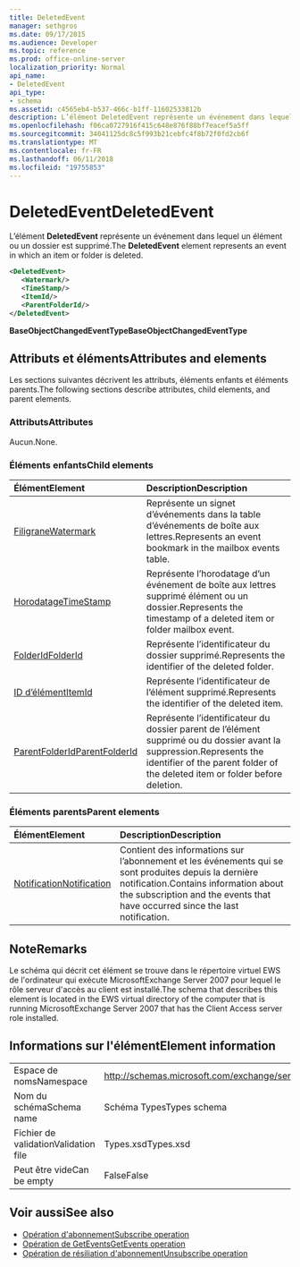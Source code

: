 ```yaml
---
title: DeletedEvent
manager: sethgros
ms.date: 09/17/2015
ms.audience: Developer
ms.topic: reference
ms.prod: office-online-server
localization_priority: Normal
api_name:
- DeletedEvent
api_type:
- schema
ms.assetid: c4565eb4-b537-466c-b1ff-11602533812b
description: L’élément DeletedEvent représente un événement dans lequel un élément ou un dossier est supprimé.
ms.openlocfilehash: f06ca0727916f415c648e876f88bf7eacef5a5ff
ms.sourcegitcommit: 34041125dc8c5f993b21cebfc4f8b72f0fd2cb6f
ms.translationtype: MT
ms.contentlocale: fr-FR
ms.lasthandoff: 06/11/2018
ms.locfileid: "19755853"
---
```

# <a name="deletedevent"></a><span data-ttu-id="4301a-103">DeletedEvent</span><span class="sxs-lookup"><span data-stu-id="4301a-103">DeletedEvent</span></span>

<span data-ttu-id="4301a-104">L’élément **DeletedEvent** représente un événement dans lequel un élément ou un dossier est supprimé.</span><span class="sxs-lookup"><span data-stu-id="4301a-104">The **DeletedEvent** element represents an event in which an item or folder is deleted.</span></span> 
  
```xml
<DeletedEvent>
   <Watermark/>
   <TimeStamp/>
   <ItemId/>
   <ParentFolderId/>
</DeletedEvent>
```

<span data-ttu-id="4301a-105">**BaseObjectChangedEventType**</span><span class="sxs-lookup"><span data-stu-id="4301a-105">**BaseObjectChangedEventType**</span></span>

## <a name="attributes-and-elements"></a><span data-ttu-id="4301a-106">Attributs et éléments</span><span class="sxs-lookup"><span data-stu-id="4301a-106">Attributes and elements</span></span>

<span data-ttu-id="4301a-107">Les sections suivantes décrivent les attributs, éléments enfants et éléments parents.</span><span class="sxs-lookup"><span data-stu-id="4301a-107">The following sections describe attributes, child elements, and parent elements.</span></span>
  
### <a name="attributes"></a><span data-ttu-id="4301a-108">Attributs</span><span class="sxs-lookup"><span data-stu-id="4301a-108">Attributes</span></span>

<span data-ttu-id="4301a-109">Aucun.</span><span class="sxs-lookup"><span data-stu-id="4301a-109">None.</span></span>
  
### <a name="child-elements"></a><span data-ttu-id="4301a-110">Éléments enfants</span><span class="sxs-lookup"><span data-stu-id="4301a-110">Child elements</span></span>

|<span data-ttu-id="4301a-111">**Élément**</span><span class="sxs-lookup"><span data-stu-id="4301a-111">**Element**</span></span>|<span data-ttu-id="4301a-112">**Description**</span><span class="sxs-lookup"><span data-stu-id="4301a-112">**Description**</span></span>|
|:-----|:-----|
|[<span data-ttu-id="4301a-113">Filigrane</span><span class="sxs-lookup"><span data-stu-id="4301a-113">Watermark</span></span>](watermark.md) <br/> |<span data-ttu-id="4301a-114">Représente un signet d’événements dans la table d’événements de boîte aux lettres.</span><span class="sxs-lookup"><span data-stu-id="4301a-114">Represents an event bookmark in the mailbox events table.</span></span>  <br/> |
|[<span data-ttu-id="4301a-115">Horodatage</span><span class="sxs-lookup"><span data-stu-id="4301a-115">TimeStamp</span></span>](timestamp.md) <br/> |<span data-ttu-id="4301a-116">Représente l’horodatage d’un événement de boîte aux lettres supprimé élément ou un dossier.</span><span class="sxs-lookup"><span data-stu-id="4301a-116">Represents the timestamp of a deleted item or folder mailbox event.</span></span>  <br/> |
|[<span data-ttu-id="4301a-117">FolderId</span><span class="sxs-lookup"><span data-stu-id="4301a-117">FolderId</span></span>](folderid.md) <br/> |<span data-ttu-id="4301a-118">Représente l’identificateur du dossier supprimé.</span><span class="sxs-lookup"><span data-stu-id="4301a-118">Represents the identifier of the deleted folder.</span></span>  <br/> |
|[<span data-ttu-id="4301a-119">ID d’élément</span><span class="sxs-lookup"><span data-stu-id="4301a-119">ItemId</span></span>](itemid.md) <br/> |<span data-ttu-id="4301a-120">Représente l’identificateur de l’élément supprimé.</span><span class="sxs-lookup"><span data-stu-id="4301a-120">Represents the identifier of the deleted item.</span></span>  <br/> |
|[<span data-ttu-id="4301a-121">ParentFolderId</span><span class="sxs-lookup"><span data-stu-id="4301a-121">ParentFolderId</span></span>](parentfolderid.md) <br/> |<span data-ttu-id="4301a-122">Représente l’identificateur du dossier parent de l’élément supprimé ou du dossier avant la suppression.</span><span class="sxs-lookup"><span data-stu-id="4301a-122">Represents the identifier of the parent folder of the deleted item or folder before deletion.</span></span>  <br/> |
   
### <a name="parent-elements"></a><span data-ttu-id="4301a-123">Éléments parents</span><span class="sxs-lookup"><span data-stu-id="4301a-123">Parent elements</span></span>

|<span data-ttu-id="4301a-124">**Élément**</span><span class="sxs-lookup"><span data-stu-id="4301a-124">**Element**</span></span>|<span data-ttu-id="4301a-125">**Description**</span><span class="sxs-lookup"><span data-stu-id="4301a-125">**Description**</span></span>|
|:-----|:-----|
|[<span data-ttu-id="4301a-126">Notification</span><span class="sxs-lookup"><span data-stu-id="4301a-126">Notification</span></span>](notification-ex15websvcsotherref.md) <br/> |<span data-ttu-id="4301a-127">Contient des informations sur l’abonnement et les événements qui se sont produites depuis la dernière notification.</span><span class="sxs-lookup"><span data-stu-id="4301a-127">Contains information about the subscription and the events that have occurred since the last notification.</span></span>  <br/> |
   
## <a name="remarks"></a><span data-ttu-id="4301a-128">Note</span><span class="sxs-lookup"><span data-stu-id="4301a-128">Remarks</span></span>

<span data-ttu-id="4301a-129">Le schéma qui décrit cet élément se trouve dans le répertoire virtuel EWS de l'ordinateur qui exécute MicrosoftExchange Server 2007 pour lequel le rôle serveur d'accès au client est installé.</span><span class="sxs-lookup"><span data-stu-id="4301a-129">The schema that describes this element is located in the EWS virtual directory of the computer that is running MicrosoftExchange Server 2007 that has the Client Access server role installed.</span></span>
  
## <a name="element-information"></a><span data-ttu-id="4301a-130">Informations sur l'élément</span><span class="sxs-lookup"><span data-stu-id="4301a-130">Element information</span></span>

|||
|:-----|:-----|
|<span data-ttu-id="4301a-131">Espace de noms</span><span class="sxs-lookup"><span data-stu-id="4301a-131">Namespace</span></span>  <br/> |http://schemas.microsoft.com/exchange/services/2006/types  <br/> |
|<span data-ttu-id="4301a-132">Nom du schéma</span><span class="sxs-lookup"><span data-stu-id="4301a-132">Schema name</span></span>  <br/> |<span data-ttu-id="4301a-133">Schéma Types</span><span class="sxs-lookup"><span data-stu-id="4301a-133">Types schema</span></span>  <br/> |
|<span data-ttu-id="4301a-134">Fichier de validation</span><span class="sxs-lookup"><span data-stu-id="4301a-134">Validation file</span></span>  <br/> |<span data-ttu-id="4301a-135">Types.xsd</span><span class="sxs-lookup"><span data-stu-id="4301a-135">Types.xsd</span></span>  <br/> |
|<span data-ttu-id="4301a-136">Peut être vide</span><span class="sxs-lookup"><span data-stu-id="4301a-136">Can be empty</span></span>  <br/> |<span data-ttu-id="4301a-137">False</span><span class="sxs-lookup"><span data-stu-id="4301a-137">False</span></span>  <br/> |
   
## <a name="see-also"></a><span data-ttu-id="4301a-138">Voir aussi</span><span class="sxs-lookup"><span data-stu-id="4301a-138">See also</span></span>

- [<span data-ttu-id="4301a-139">Opération d'abonnement</span><span class="sxs-lookup"><span data-stu-id="4301a-139">Subscribe operation</span></span>](subscribe-operation.md)  
- [<span data-ttu-id="4301a-140">Opération de GetEvents</span><span class="sxs-lookup"><span data-stu-id="4301a-140">GetEvents operation</span></span>](getevents-operation.md)  
- [<span data-ttu-id="4301a-141">Opération de résiliation d'abonnement</span><span class="sxs-lookup"><span data-stu-id="4301a-141">Unsubscribe operation</span></span>](unsubscribe-operation.md)

